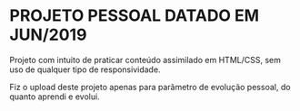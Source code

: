 # PROJETO PESSOAL DATADO EM JUN/2019

<p>Projeto com intuito de praticar conteúdo assimilado em HTML/CSS, sem uso de qualquer tipo de responsividade.</p>
<p>Fiz o upload deste projeto apenas para parâmetro de evolução pessoal, do quanto aprendi e evolui.</p>
  
